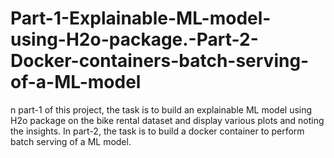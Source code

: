 # Part-1-Explainable-ML-model-using-H2o-package.-Part-2-Docker-containers-batch-serving-of-a-ML-model
n part-1 of this project, the task is to build an explainable ML model using H2o package on the bike rental dataset and display various plots and noting the insights. In part-2, the task is to build a docker container to perform batch serving of a ML model.
